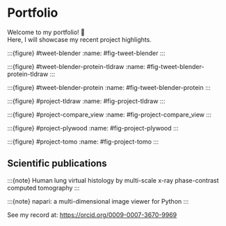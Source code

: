 # Portfolio

Welcome to my portfolio! 👋    
Here, I will showcase my recent project highlights.

:::{figure} #tweet-blender
:name: #fig-tweet-blender
:::



:::{figure} #tweet-blender-protein-tldraw
:name: #fig-tweet-blender-protein-tldraw
:::



:::{figure} #tweet-blender-protein
:name: #fig-tweet-blender-protein
:::


:::{figure} #project-tldraw
:name: #fig-project-tldraw
:::

:::{figure} #project-compare_view
:name: #fig-project-compare_view
:::

:::{figure} #project-plywood
:name: #fig-project-plywood
:::


:::{figure} #project-tomo
:name: #fig-project-tomo
:::






## Scientific publications



:::{note}   [](10.1088/1361-6560/acd48d)
Human lung virtual histology by multi-scale x-ray phase-contrast computed tomography 
:::

:::{note} [](10.5281/ZENODO.8115575)
napari: a multi-dimensional image viewer for Python 
:::



See my record at: https://orcid.org/0009-0007-3670-9969


